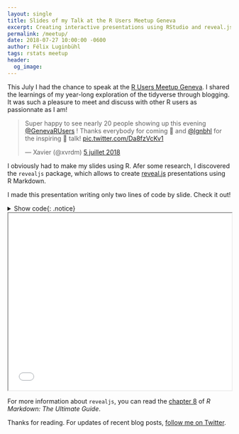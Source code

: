 ```yaml
---
layout: single
title: Slides of my Talk at the R Users Meetup Geneva
excerpt: Creating interactive presentations using RStudio and reveal.js.
permalink: /meetup/
date: 2018-07-27 10:00:00 -0600  
author: Félix Luginbühl
tags: rstats meetup
header:
  og_image:
---
```


This July I had the chance to speak at the [R Users Meetup
Geneva](https://www.meetup.com/fr-FR/Geneve-R-User-Group/events/jmglvpyxjblc/).
I shared the learnings of my year-long exploration of the tidyverse
through blogging. It was such a pleasure to meet and discuss with other R
users as passionnate as I am\!

<blockquote class="twitter-tweet" data-lang="fr">

<p lang="en" dir="ltr">

Super happy to see nearly 20 people showing up this evening
<a href="https://twitter.com/GenevaRUsers?ref_src=twsrc%5Etfw">@GenevaRUsers</a>
\! Thanks everybody for coming 👏 and
<a href="https://twitter.com/lgnbhl?ref_src=twsrc%5Etfw">@lgnbhl</a> for
the inspiring 💫 talk\!
<a href="https://t.co/Da8fzVcKv1">pic.twitter.com/Da8fzVcKv1</a>

</p>

— Xavier (@xvrdm)
<a href="https://twitter.com/xvrdm/status/1014954369878560769?ref_src=twsrc%5Etfw">5
juillet
2018</a>

</blockquote>

<script async src="https://platform.twitter.com/widgets.js" charset="utf-8"></script>

I obviously had to make my slides using R. Afer some research, I discovered the `revealjs` package, which allows to create [reveal.js](https://revealjs.com/) presentations using R Markdown.

I made this presentation writing only two lines of code by slide. Check it out\!

<details markdown="1"><summary>Show code{: .notice}</summary>

```
    ---
    title: "Learning R through blogging: a journey into the tidyverse"
    author: "Félix Luginbühl"
    date: "Juillet 5, 2018"
    output: 
      revealjs::revealjs_presentation:
        theme: serif
        transition: slide
    ---
    
    ## I was doing an internship at the Embassy of Switzerland in Guatemala {data-background-iframe="https://www.openstreetmap.org/export/embed.html?bbox=-113.15917968750001%2C1.0106897682409128%2C-67.89550781250001%2C27.410785702577023&amp;layer=mapnik&amp;marker=14.604847155053898%2C-90.52734375"}
    
    ## but missing the cultural life of Geneva {data-background-iframe="https://www.openstreetmap.org/export/embed.html?bbox=-16.479492187500004%2C35.85343961959182%2C28.7841796875%2C54.901882187385006&amp;layer=mapnik&amp;marker=46.195042108660154%2C6.15234375"}
    
    ## So I started a blog about R {data-background-iframe="http://felixluginbuhl.com"}
    
    ## to investigate important questions {data-background=#FFFFFF}
    
    ## Is Marvel more successful at the box office than DC Comics? {data-transition="default"}
    
    ![](http://felixluginbuhl.com/images/chart_marvel_3.png)
    
    ## But taking into account inflation {data-transition="default"}
    
    ![](http://felixluginbuhl.com/images/chart_marvel_2.png)
    
    ## Which chapter of 1984 is the darkest? {data-transition="default"}
    
    ![](http://felixluginbuhl.com/images/chart_orwell_4.png)
    
    ## Which countries has James Bond visited? {data-transition="default"}
    
    ![](http://felixluginbuhl.com/images/map_bond_1.png)
    
    ## Which tennis player is the most popular? {data-transition="default"}
    
    ![](http://felixluginbuhl.com/images/chart_big4_2.png)
    
    ## Then I created my first package {data-transition="default"}
    
    ![](http://felixluginbuhl.com/images/screenshot_learner.gif)
    
    ## Which now looks like this
    
    ![](http://felixluginbuhl.com/images/polyglot_dev.gif)
    
    ## And developped a seconde package
    
    ![](https://raw.githubusercontent.com/lgnbhl/lgnbhl.github.io/master/images/Screenshot_bfsdata.png)
    
    ## It was then time to go interactive {data-background=#FFFFFF}
    
    <iframe src="http://felixluginbuhl.com/images/js_marvelNetwork.html" width="100%" height="600"></iframe>
    
    ## and making interactive maps {data-background=#FFFFFF}
    
    <iframe src="http://felixluginbuhl.com/images/js_leaflet_map.html" width="100%" height="400"></iframe>
    
    ## Then I tested XGBoost {data-background=#FFFFFF}
    
    ![](http://felixluginbuhl.com/images/chart_childrensmovies_3.png)
    
    ## Modeled for exploratory analysis {data-background=#FFFFFF}
    
    <iframe src="http://felixluginbuhl.com/images/js_olympics.html" width="100%" height="600"></iframe>
    
    ## Made some forecasting on Swiss data {data-background=#FFFFFF}
    
    ![](http://felixluginbuhl.com/images/chart_swisscom_5.png)
    
    ## And finally competed on Kaggle {data-background=#FFFFFF}
    
    ![](http://felixluginbuhl.com/images/chart_cooking_9.png)
    
    ## In summary {data-transition="zoom"}
    
    ![](https://raw.githubusercontent.com/lgnbhl/lgnbhl.github.io/master/images/blog_wordcloud.png)
    
    ## Thank you for your attention! {data-transition="fade"}
    
    <section style="text-align: left;"><br>
    
    Info Contact:
    
    - Blog: http://felixluginbuhl.com/
    - Github: https://github.com/lgnbhl
    - Twitter: https://twitter.com/lgnbhl
    - Linkedin: https://www.linkedin.com/in/felixluginbuhl
```

</details>

<iframe seamless src="/images/meetup_slides.html" width="100%" height="400" frameborder="1"></iframe>

For more information about `revealjs`, you can read the [chapter 8](https://bookdown.org/yihui/rmarkdown/revealjs.html) of *R Markdown: The Ultimate Guide*. 

Thanks for reading. For updates of recent blog posts, [follow me on
Twitter](https://twitter.com/lgnbhl).
